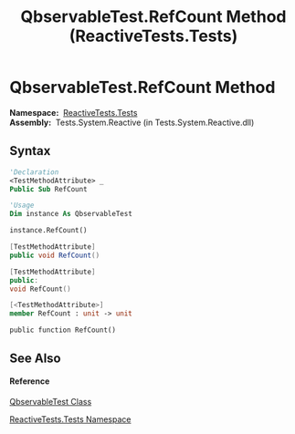 ﻿---
title: QbservableTest.RefCount Method  (ReactiveTests.Tests)
TOCTitle: RefCount Method
ms:assetid: M:ReactiveTests.Tests.QbservableTest.RefCount
ms:mtpsurl: https://msdn.microsoft.com/en-us/library/reactivetests.tests.qbservabletest.refcount(v=VS.103)
ms:contentKeyID: 36620645
ms.date: 06/28/2011
mtps_version: v=VS.103
f1_keywords:
- ReactiveTests.Tests.QbservableTest.RefCount
dev_langs:
- CSharp
- JScript
- VB
- FSharp
- c++
---

# QbservableTest.RefCount Method

**Namespace:**  [ReactiveTests.Tests](hh289046\(v=vs.103\).md)  
**Assembly:**  Tests.System.Reactive (in Tests.System.Reactive.dll)

## Syntax

``` vb
'Declaration
<TestMethodAttribute> _
Public Sub RefCount
```

``` vb
'Usage
Dim instance As QbservableTest

instance.RefCount()
```

``` csharp
[TestMethodAttribute]
public void RefCount()
```

``` c++
[TestMethodAttribute]
public:
void RefCount()
```

``` fsharp
[<TestMethodAttribute>]
member RefCount : unit -> unit 
```

``` jscript
public function RefCount()
```

## See Also

#### Reference

[QbservableTest Class](hh315250\(v=vs.103\).md)

[ReactiveTests.Tests Namespace](hh289046\(v=vs.103\).md)

